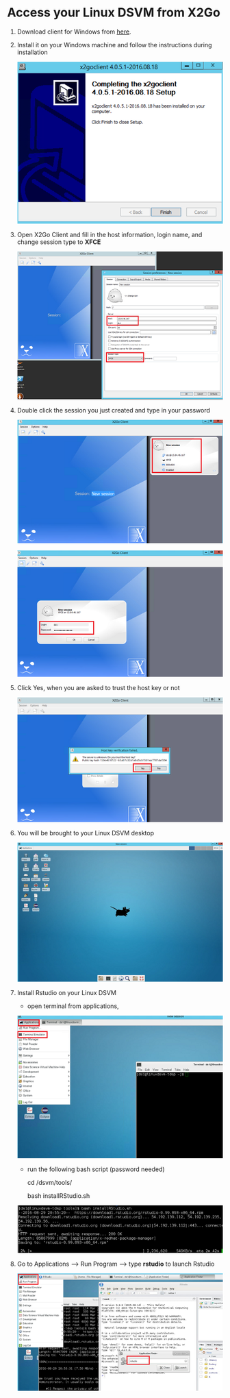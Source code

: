 # Access your Linux DSVM from X2Go #

1. Download client for Windows from [here](http://code.x2go.org/releases/binary-win32/x2goclient/releases/4.0.5.1-2016.08.18/x2goclient-4.0.5.1-2016.08.18-setup.exe).
2. Install it on your Windows machine and follow the instructions during installation

	![](media/x2go_insatlled.PNG)

3. Open X2Go Client and fill in the host information, login name, and change session type to **XFCE**
	
	![](media/x2go_open.PNG)

4. Double click the session you just created and type in your password
	
	![](media/x2go_doubleclick.PNG)

	![](media/x2go_typeinpasscode.PNG)

5. Click Yes, when you are asked to trust the host key or not

	![](media/x2go_trust_hostkey.PNG)

6. You will be brought to your Linux DSVM desktop

	![](media/x2go_desktop.PNG)

7. Install Rstudio on your Linux DSVM
	
	- open terminal from applications, 

	![](media/x2go_openTerminal.PNG)

	- run the following bash script (password needed)
	
	    cd /dsvm/tools/
	
	    bash installRStudio.sh

	![](media/x2go_installRStudio.PNG)

8. Go to Applications --> Run Program --> type **rstudio** to launch Rstudio

	![](media/x2go_RStudioInstalled.PNG) 
